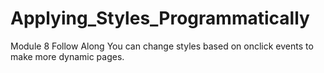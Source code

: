 # Applying_Styles_Programmatically
Module 8 Follow Along
You can change styles based on onclick events to make more dynamic pages.
